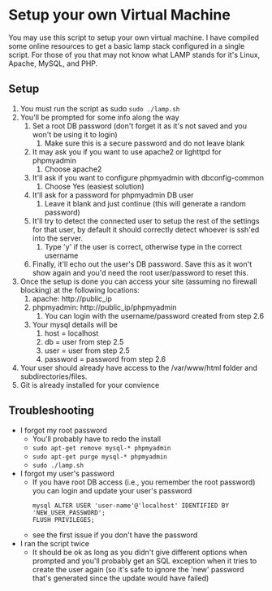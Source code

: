 # Setup your own Virtual Machine
You may use this script to setup your own virtual machine.
I have compiled some online resources to get a basic lamp stack configured in a single script.
For those of you that may not know what LAMP stands for it's Linux, Apache, MySQL, and PHP.

## Setup
1. You must run the script as sudo
```sudo ./lamp.sh```
2. You'll be prompted for some info along the way
	1. Set a root DB password (don't forget it as it's not saved and you won't be using it to login)
		1. Make sure this is a secure password and do not leave blank
	2. It may ask you if you want to use apache2 or lighttpd for phpmyadmin
		1. Choose apache2
	3. It'll ask if you want to configure phpmyadmin with dbconfig-common
		1. Choose Yes (easiest solution)
	4. It'll ask for a password for phpmyadmin DB user
		1. Leave it blank and just continue (this will generate a random password)
	5. It'll try to detect the connected user to setup the rest of the settings for that user, by default it should correctly detect whoever is ssh'ed into the server.
		1. Type 'y' if the user is correct, otherwise type in the correct username
	6. Finally, it'll echo out the user's DB password. Save this as it won't show again and you'd need the root user/password to reset this.
3. Once the setup is done you can access your site (assuming no firewall blocking) at the following locations:
	1. apache: http://public_ip
	2. phpmyadmin: http://public_ip/phpmyadmin
		1. You can login with the username/password created from step 2.6
	3. Your mysql details will be
		1. host = localhost
		2. db = user from step 2.5
		3. user = user from step 2.5
		4. password = password from step 2.6
4. Your user should already have access to the /var/www/html folder and subdirectories/files.
5. Git is already installed for your convience

## Troubleshooting
* I forgot my root password
	* You'll probably have to redo the install
	* `sudo apt-get remove mysql-* phpmyadmin`
	* `sudo apt-get purge mysql-* phpmyadmin`
	* `sudo ./lamp.sh`
* I forgot my user's password
	* If you have root DB access (i.e., you remember the root password) you can login and update your user's password 
		```mysql
		mysql ALTER USER 'user-name'@'localhost' IDENTIFIED BY 'NEW_USER_PASSWORD';
		FLUSH PRIVILEGES;
		```
	* see the first issue if you don't have the password
* I ran the script twice
	* It should be ok as long as you didn't give different options when prompted and you'll probably get an SQL exception when it tries to create the user again (so it's safe to ignore the 'new' password that's generated since the update would have failed)
